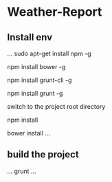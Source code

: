 # Weather-Report

## Install env
...
  sudo apt-get install npm -g 
  
  npm install bower -g
  
  npm install grunt-cli -g
  
  npm install grunt -g
  
  switch to the project root directory
  
  npm install
  
  bower install
...  
  
## build the project
...
  grunt
...

  
  
  
  
  
  
  
